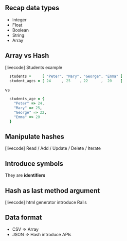 ## Recap data types
 - Integer
 - Float
 - Boolean
 - String
 - Array

## Array vs Hash

[livecode] Students example

```ruby
  students =     [ "Peter", "Mary", "George", "Emma" ]
  student_ages = [ 24     , 25    , 22      ,  20    ]
```

vs

```ruby
  students_age = {
    "Peter" => 24,
    "Mary" => 25,
    "George" => 22,
    "Emma" => 20
  }
```

## Manipulate hashes

[livecode] Read / Add / Update / Delete / Iterate

## Introduce symbols

They are **identifiers**

## Hash as last method argument

[livecode] html generator
introduce Rails

## Data format

  - CSV => Array
  - JSON => Hash
  introduce APIs
